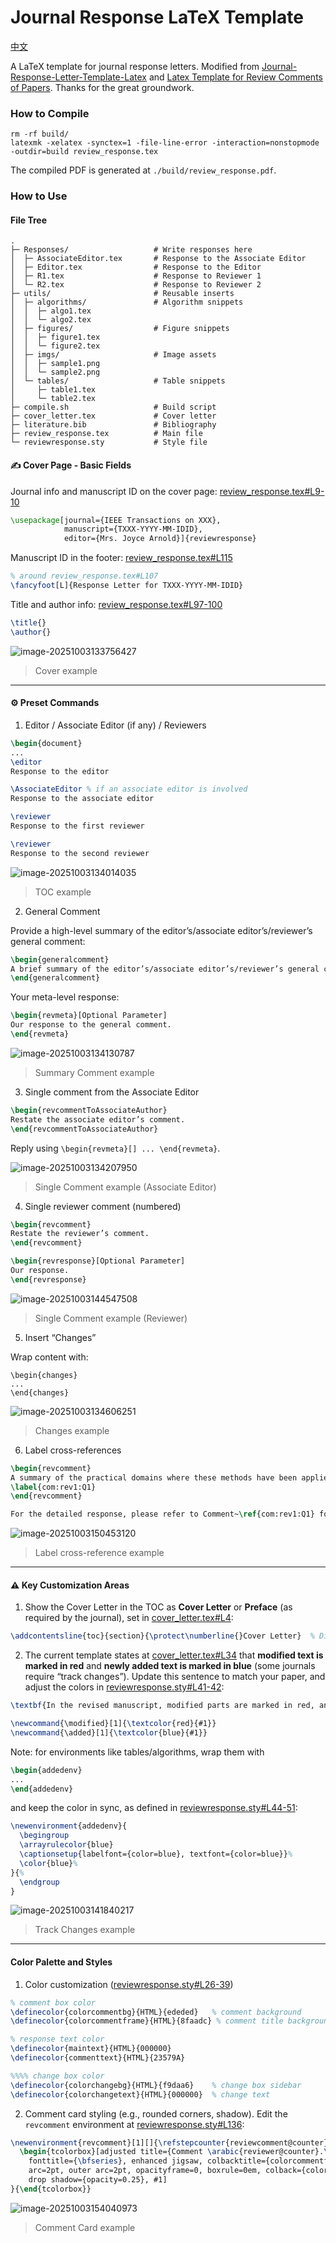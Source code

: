 # Journal Response LaTeX Template

[中文](README_cn.md)

A LaTeX template for journal response letters. Modified from [Journal-Response-Letter-Template-Latex](https://github.com/shellywhen/Journal-Response-Letter-Template-Latex) and [Latex Template for Review Comments of Papers](https://github.com/NeuroDong/Latex_for_review_comments). Thanks for the great groundwork.


### How to Compile

```shell
rm -rf build/
latexmk -xelatex -synctex=1 -file-line-error -interaction=nonstopmode -outdir=build review_response.tex
```

The compiled PDF is generated at `./build/review_response.pdf`.


### How to Use


#### File Tree

```shell
.
├─ Responses/                   # Write responses here
│  ├─ AssociateEditor.tex       # Response to the Associate Editor
│  ├─ Editor.tex                # Response to the Editor
│  ├─ R1.tex                    # Response to Reviewer 1
│  └─ R2.tex                    # Response to Reviewer 2
├─ utils/                       # Reusable inserts
│  ├─ algorithms/               # Algorithm snippets
│  │  ├─ algo1.tex
│  │  └─ algo2.tex
│  ├─ figures/                  # Figure snippets
│  │  ├─ figure1.tex
│  │  └─ figure2.tex
│  ├─ imgs/                     # Image assets
│  │  ├─ sample1.png
│  │  └─ sample2.png
│  └─ tables/                   # Table snippets
│     ├─ table1.tex
│     └─ table2.tex
├─ compile.sh                   # Build script
├─ cover_letter.tex             # Cover letter
├─ literature.bib               # Bibliography
├─ review_response.tex          # Main file
└─ reviewresponse.sty           # Style file
```


#### ✍️ Cover Page - Basic Fields

Journal info and manuscript ID on the cover page: [review_response.tex#L9-10](./review_response.tex#L9-10)

```latex
\usepackage[journal={IEEE Transactions on XXX},
            manuscript={TXXX-YYYY-MM-IDID},
            editor={Mrs. Joyce Arnold}]{reviewresponse}
```

Manuscript ID in the footer: [review_response.tex#L115](./review_response.tex#L115)

```latex
% around review_response.tex#L107
\fancyfoot[L]{Response Letter for TXXX-YYYY-MM-IDID}
```

Title and author info: [review_response.tex#L97-100](./review_response.tex#L97-100)

```latex
\title{}
\author{}
```

![image-20251003133756427](./imgs/image-20251003133756427.png)

> Cover example

---

#### ⚙️ Preset Commands

1. Editor / Associate Editor (if any) / Reviewers

```latex
\begin{document}
...
\editor
Response to the editor

\AssociateEditor % if an associate editor is involved
Response to the associate editor

\reviewer
Response to the first reviewer

\reviewer
Response to the second reviewer
```

![image-20251003134014035](./imgs/image-20251003134014035.png)

> TOC example

2. General Comment

Provide a high-level summary of the editor’s/associate editor’s/reviewer’s general comment:

```latex
\begin{generalcomment}
A brief summary of the editor’s/associate editor’s/reviewer’s general comment.
\end{generalcomment}
```

Your meta-level response:

```latex
\begin{revmeta}[Optional Parameter]
Our response to the general comment.
\end{revmeta}
```

![image-20251003134130787](./imgs/image-20251003134130787.png)

> Summary Comment example

3. Single comment from the Associate Editor

```latex
\begin{revcommentToAssociateAuthor}
Restate the associate editor’s comment.
\end{revcommentToAssociateAuthor}
```

Reply using `\begin{revmeta}[] ... \end{revmeta}`.

![image-20251003134207950](./imgs/image-20251003134207950.png)

> Single Comment example (Associate Editor)

4. Single reviewer comment (numbered)

```latex
\begin{revcomment}
Restate the reviewer’s comment.
\end{revcomment}
```

```latex
\begin{revresponse}[Optional Parameter]
Our response.
\end{revresponse}
```

![image-20251003144547508](./imgs/image-20251003144547508.png)

> Single Comment example (Reviewer)

5. Insert “Changes”

Wrap content with:

```
\begin{changes}
...
\end{changes}
```

![image-20251003134606251](./imgs/image-20251003134606251.png)

> Changes example

6. Label cross-references

```latex
\begin{revcomment}
A summary of the practical domains where these methods have been applied, or could be applied, is missing.
\label{com:rev1:Q1}
\end{revcomment}
```

```latex
For the detailed response, please refer to Comment~\ref{com:rev1:Q1} for Reviewer 1.
```

![image-20251003150453120](./imgs/image-20251003150453120.png)

> Label cross-reference example

---

#### ⚠️ Key Customization Areas

1. Show the Cover Letter in the TOC as **Cover Letter** or **Preface** (as required by the journal), set in [cover_letter.tex#L4](cover_letter.tex#L4):

```latex
\addcontentsline{toc}{section}{\protect\numberline{}Cover Letter}  % Display as “Cover Letter”
```

2. The current template states at [cover_letter.tex#L34](cover_letter.tex#L34) that **modified text is marked in red** and **newly added text is marked in blue** (some journals require “track changes”). Update this sentence to match your paper, and adjust the colors in [reviewresponse.sty#L41-42](reviewresponse.sty#L41-42):

```latex
\textbf{In the revised manuscript, modified parts are marked in red, and newly added parts are marked in blue.}
```

```latex
\newcommand{\modified}[1]{\textcolor{red}{#1}}
\newcommand{\added}[1]{\textcolor{blue}{#1}}
```

Note: for environments like tables/algorithms, wrap them with

```latex
\begin{addedenv}
...
\end{addedenv}
```

and keep the color in sync, as defined in [reviewresponse.sty#L44-51](reviewresponse.sty#L44-51):

```latex
\newenvironment{addedenv}{
  \begingroup
  \arrayrulecolor{blue}
  \captionsetup{labelfont={color=blue}, textfont={color=blue}}%
  \color{blue}%
}{%
  \endgroup
}
```

![image-20251003141840217](./imgs/image-20251003141840217.png)

> Track Changes example

---

#### Color Palette and Styles

1. Color customization ([reviewresponse.sty#L26-39](reviewresponse.sty#L26-39))

```latex
% comment box color
\definecolor{colorcommentbg}{HTML}{ededed}   % comment background
\definecolor{colorcommentframe}{HTML}{8faadc} % comment title background

% response text color
\definecolor{maintext}{HTML}{000000}
\definecolor{commenttext}{HTML}{23579A}

%%%% change box color
\definecolor{colorchangebg}{HTML}{f9daa6}    % change box sidebar
\definecolor{colorchangetext}{HTML}{000000}  % change text
```

2. Comment card styling (e.g., rounded corners, shadow). Edit the `revcomment` environment at [reviewresponse.sty#L136](reviewresponse.sty#L136):

```latex
\newenvironment{revcomment}[1][]{\refstepcounter{reviewcomment@counter}
  \begin{tcolorbox}[adjusted title={Comment \arabic{reviewer@counter}.\arabic{reviewcomment@counter}},
    fonttitle={\bfseries}, enhanced jigsaw, colbacktitle={colorcommentframe},
    arc=2pt, outer arc=2pt, opacityframe=0, boxrule=0em, colback={colorcommentbg},
    drop shadow={opacity=0.25}, #1]
}{\end{tcolorbox}}
```

![image-20251003154040973](./imgs/image-20251003154040973.png)

> Comment Card example
